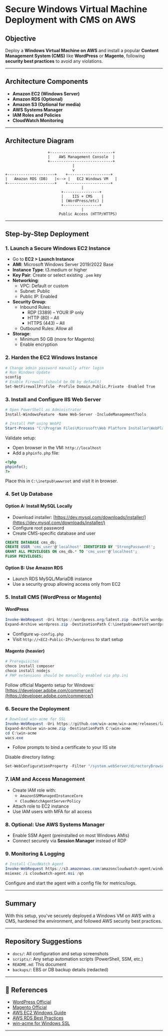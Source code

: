 # Secure Windows Virtual Machine Deployment with CMS on AWS

##  Objective

Deploy a **Windows Virtual Machine on AWS** and install a popular **Content Management System (CMS)** like **WordPress** or **Magento**, following **security best practices** to avoid any violations.

---

##  Architecture Components

- **Amazon EC2 (Windows Server)**
- **Amazon RDS (Optional)**
- **Amazon S3 (Optional for media)**
- **AWS Systems Manager**
- **IAM Roles and Policies**
- **CloudWatch Monitoring**

---

##  Architecture Diagram

```
                   +----------------------------+
                   |    AWS Management Console  |
                   +----------------------------+
                              |
                              v
+---------------------+    +-------------------+
|   Amazon RDS (DB)   |<--> |   EC2 Windows VM   |
+---------------------+    +-------------------+
                                  |
                         +----------------+
                         |    IIS + CMS    |
                         | (WordPress/etc) |
                         +----------------+
                                  |
                        Public Access (HTTP/HTTPS)
```

---

##  Step-by-Step Deployment

### 1. Launch a Secure Windows EC2 Instance

- Go to **EC2 > Launch Instance**
- **AMI**: Microsoft Windows Server 2019/2022 Base
- **Instance Type**: t3.medium or higher
- **Key Pair**: Create or select existing `.pem` key
- **Networking**:
  - VPC: Default or custom
  - Subnet: Public
  - Public IP: Enabled
- **Security Group**:
  - Inbound Rules:
    - RDP (3389) – YOUR IP only
    - HTTP (80) – All
    - HTTPS (443) – All
  - Outbound Rules: Allow all
- **Storage**:
  - Minimum 50 GB (more for Magento)
  - Enable encryption

### 2. Harden the EC2 Windows Instance

```powershell
# Change admin password manually after login
# Run Windows Update
sconfig
# Enable Firewall (should be ON by default)
Set-NetFirewallProfile -Profile Domain,Public,Private -Enabled True
```

### 3. Install and Configure IIS Web Server

```powershell
# Open PowerShell as Administrator
Install-WindowsFeature -Name Web-Server -IncludeManagementTools

# Install PHP using WebPI
Start-Process "C:\Program Files\Microsoft\Web Platform Installer\WebPlatformInstaller.exe"
```

Validate setup:

- Open browser in the VM: `http://localhost`
- Add a `phpinfo.php` file:

```php
<?php
phpinfo();
?>
```

Place this in `C:\inetpub\wwwroot` and visit it in browser.

### 4. Set Up Database

#### Option A: Install MySQL Locally

- Download installer: [https://dev.mysql.com/downloads/installer/](https://dev.mysql.com/downloads/installer/)
- Configure root password
- Create CMS-specific database and user

```sql
CREATE DATABASE cms_db;
CREATE USER 'cms_user'@'localhost' IDENTIFIED BY 'StrongPassword!';
GRANT ALL PRIVILEGES ON cms_db.* TO 'cms_user'@'localhost';
FLUSH PRIVILEGES;
```

#### Option B: Use Amazon RDS

- Launch RDS MySQL/MariaDB instance
- Use a security group allowing access only from EC2

### 5. Install CMS (WordPress or Magento)

#### WordPress

```powershell
Invoke-WebRequest -Uri https://wordpress.org/latest.zip -OutFile wordpress.zip
Expand-Archive wordpress.zip -DestinationPath C:\inetpub\wwwroot\wordpress
```

- Configure `wp-config.php`
- Visit `http://<EC2-Public-IP>/wordpress` to start setup

#### Magento (heavier)

```powershell
# Prerequisites
choco install composer
choco install nodejs
# PHP extensions should be manually enabled via php.ini
```

Follow official Magento setup for Windows: [https://developer.adobe.com/commerce/](https://developer.adobe.com/commerce/)

### 6. Secure the Deployment

```powershell
# Download win-acme for SSL
Invoke-WebRequest -Uri https://github.com/win-acme/win-acme/releases/latest/download/win-acme.v2.1.20.1185.x64.trimmed.zip -OutFile win-acme.zip
Expand-Archive win-acme.zip -DestinationPath C:\win-acme
cd C:\win-acme
wacs.exe
```

- Follow prompts to bind a certificate to your IIS site

Disable directory listing:

```powershell
Set-WebConfigurationProperty -Filter "/system.webServer/directoryBrowse" -Name "enabled" -Value "False" -PSPath "IIS:\"
```

### 7. IAM and Access Management

- Create IAM role with:
  - `AmazonSSMManagedInstanceCore`
  - `CloudWatchAgentServerPolicy`
- Attach role to EC2 instance
- Use IAM users with MFA for all access

### 8. Optional: Use AWS Systems Manager

- Enable SSM Agent (preinstalled on most Windows AMIs)
- Connect securely via **Session Manager** instead of RDP

### 9. Monitoring & Logging

```powershell
# Install CloudWatch Agent
Invoke-WebRequest https://s3.amazonaws.com/amazoncloudwatch-agent/windows/amd64/latest/amazon-cloudwatch-agent.msi -OutFile cloudwatch-agent.msi
msiexec /i cloudwatch-agent.msi /qn
```

Configure and start the agent with a config file for metrics/logs.

---

##  Summary

With this setup, you've securely deployed a Windows VM on AWS with a CMS, hardened the environment, and followed AWS security best practices.

---

##  Repository Suggestions

- `docs/`: All configuration and setup screenshots
- `scripts/`: Any setup automation scripts (PowerShell, SSM, etc.)
- `README.md`: This document
- `backups/`: EBS or DB backup details (redacted)

---

## 📎 References

- [WordPress Official](https://wordpress.org)
- [Magento Official](https://magento.com)
- [AWS EC2 Windows Guide](https://docs.aws.amazon.com/AWSEC2/latest/WindowsGuide/)
- [AWS RDS Best Practices](https://docs.aws.amazon.com/AmazonRDS/latest/UserGuide/)
- [win-acme for Windows SSL](https://github.com/win-acme/win-acme)

---

